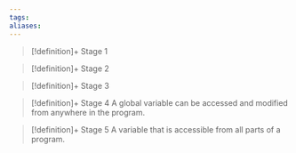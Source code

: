 ```yaml
---
tags:
aliases:
---
```


> [!definition]+ Stage 1
>

> [!definition]+ Stage 2
>

> [!definition]+ Stage 3
>

> [!definition]+ Stage 4
> A global variable can be accessed and modified from anywhere in the program.

> [!definition]+ Stage 5
> A variable that is accessible from all parts of a program.



